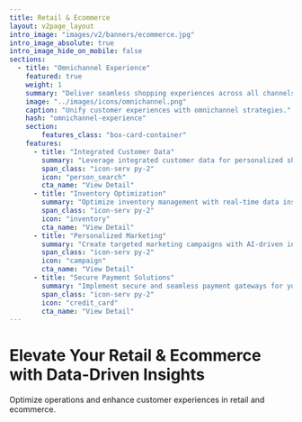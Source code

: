 ```yaml
---
title: Retail & Ecommerce
layout: v2page_layout
intro_image: "images/v2/banners/ecommerce.jpg"
intro_image_absolute: true
intro_image_hide_on_mobile: false
sections:
  - title: "Omnichannel Experience"
    featured: true
    weight: 1
    summary: "Deliver seamless shopping experiences across all channels."
    image: "../images/icons/omnichannel.png"
    caption: "Unify customer experiences with omnichannel strategies."
    hash: "omnichannel-experience"
    section:
        features_class: "box-card-container"
    features:
      - title: "Integrated Customer Data"
        summary: "Leverage integrated customer data for personalized shopping experiences."
        span_class: "icon-serv py-2"
        icon: "person_search"
        cta_name: "View Detail"
      - title: "Inventory Optimization"
        summary: "Optimize inventory management with real-time data insights."
        span_class: "icon-serv py-2"
        icon: "inventory"
        cta_name: "View Detail"
      - title: "Personalized Marketing"
        summary: "Create targeted marketing campaigns with AI-driven insights."
        span_class: "icon-serv py-2"
        icon: "campaign"
        cta_name: "View Detail"
      - title: "Secure Payment Solutions"
        summary: "Implement secure and seamless payment gateways for your customers."
        span_class: "icon-serv py-2"
        icon: "credit_card"
        cta_name: "View Detail"
---
```


# Elevate Your Retail & Ecommerce with Data-Driven Insights

Optimize operations and enhance customer experiences in retail and ecommerce.